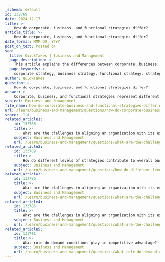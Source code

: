 ```yaml
---
_schema: default
id: 132769
date: 2024-12-17
title: >-
    How do corporate, business, and functional strategies differ?
article_title: >-
    How do corporate, business, and functional strategies differ?
date_format: MMM DD, YYYY
post_on_text: Posted on
seo:
  title: QuickTakes | Business and Management
  page_description: >-
    This article explains the differences between corporate, business, and functional strategies, detailing their unique roles in strategic management and how they align to achieve organizational goals.
  page_keywords: >-
    corporate strategy, business strategy, functional strategy, strategic management, organizational strategy, competitive advantage, market competition, resource allocation, long-term goals, operational tactics
author: QuickTakes
question: >-
    How do corporate, business, and functional strategies differ?
answer: >-
    Corporate, business, and functional strategies represent different levels of strategic management within an organization, each serving distinct purposes and focusing on various aspects of the business.\n\n1. **Corporate Strategy**: This is the highest level of strategy and encompasses the overall direction of the entire organization. It addresses fundamental questions such as which industries or markets the company should operate in and how resources should be allocated among different business units. Corporate strategy is concerned with long-term goals and the overall mission of the organization. For example, a company like Samsung may decide whether to invest in the smartphone business or focus on television production, which reflects corporate-level decision-making.\n\n2. **Business Strategy**: This level of strategy is more focused and pertains to how a specific business unit or product line competes within its market. It answers questions like "How do we compete?" and "What is our competitive advantage?" Business strategies are designed to gain a sustainable competitive edge over rivals in a particular market. For instance, a business unit within a larger corporation may develop a strategy to differentiate its products or services to attract customers and outperform competitors.\n\n3. **Functional Strategy**: This is the most detailed level of strategy, focusing on the specific functions or departments within a business unit, such as marketing, finance, or human resources. Functional strategies outline how each department will support the broader corporate and business strategies. For example, the marketing department may implement a functional strategy that includes specific tactics for promoting a product, which aligns with the business unit's competitive strategy and the overall corporate goals.\n\nIn summary, corporate strategy sets the overarching goals for the organization, business strategy focuses on how to compete effectively in specific markets, and functional strategy details the operational tactics within departments to achieve these goals. Each level of strategy must be aligned to ensure that the organization operates cohesively towards its objectives.
subject: Business and Management
file_name: how-do-corporate-business-and-functional-strategies-differ.md
url: /learn/business-and-management/questions/how-do-corporate-business-and-functional-strategies-differ
score: -1.0
related_article1:
    id: 132786
    title: >-
        What are the challenges in aligning an organization with its external environment?
    subject: Business and Management
    url: /learn/business-and-management/questions/what-are-the-challenges-in-aligning-an-organization-with-its-external-environment
related_article2:
    id: 132789
    title: >-
        How do different levels of strategies contribute to overall business success?
    subject: Business and Management
    url: /learn/business-and-management/questions/how-do-different-levels-of-strategies-contribute-to-overall-business-success
related_article3:
    id: 132786
    title: >-
        What are the challenges in aligning an organization with its external environment?
    subject: Business and Management
    url: /learn/business-and-management/questions/what-are-the-challenges-in-aligning-an-organization-with-its-external-environment
related_article4:
    id: 132786
    title: >-
        What are the challenges in aligning an organization with its external environment?
    subject: Business and Management
    url: /learn/business-and-management/questions/what-are-the-challenges-in-aligning-an-organization-with-its-external-environment
related_article5:
    id: 132781
    title: >-
        What role do demand conditions play in competitive advantage?
    subject: Business and Management
    url: /learn/business-and-management/questions/what-role-do-demand-conditions-play-in-competitive-advantage
---
```


&nbsp;